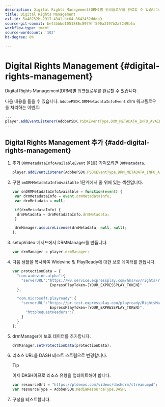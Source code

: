 ```yaml
---
description: Digital Rights Management(DRM)별 워크플로우를 완료할 수 있습니다.
title: Digital Rights Management
exl-id: 5a40252b-2917-4341-bc64-8642432ddda9
source-git-commit: be43bbbd1051886c8979ff590a3197b2a7249b6a
workflow-type: tm+mt
source-wordcount: '102'
ht-degree: 0%

---
```


# Digital Rights Management {#digital-rights-management}

Digital Rights Management(DRM)별 워크플로우를 완료할 수 있습니다.

다음 내용을 들을 수 있습니다. `AdobePSDK.DRMMetadataInfoEvent` drm 워크플로우를 처리하는 이벤트:

```js
... 
player.addEventListener(AdobePSDK.PSDKEventType.DRM_METADATA_INFO_AVAILABLE, onDRMMetadataInfoAvailable);
...
```

## Digital Rights Management 추가 {#add-digital-rights-management}

1. 추가 `DRMMetadataInfoAvailableEvent` 을(를) 가져오려면 `DRMMetadata`.

   ```js
   player.addEventListener(AdobePSDK.PSDKEventType.DRM_METADATA_INFO_AVAILABLE, onDRMMetadataInfoAvaialble);
   ```

1. 구현 `onDRMMetadataInfoAvailable` 1단계에서 줄 위에 있는 섹션입니다.

   ```js
   var onDRMMetadataInfoAvaialble = function(event) { 
    var drmMetadataInfo = event.drmMetadataInfo; 
    var drmMetadata = null; 
   
    if(drmMetadataInfo) { 
     drmMetadata = drmMetadataInfo.drmMetadata; 
    } 
   
    drmManager.acquireLicense(drmMetadata, null, null); 
   };
   ```

1. setupVideo 메서드에서 DRMManager를 만듭니다.

   ```js
   var drmManager = player.drmManager;
   ```

1. 다음 샘플을 복사하여 Widevine 및 PlayReady에 대한 보호 데이터를 만듭니다.

   ```js
   var protectionData = { 
     "com.widevine.alpha":{ 
       "serverURL":"https://wv.service.expressplay.com/hms/wv/rights/? 
                    ExpressPlayToken=[YOUR_EXPRESSPLAY_TOKEN]"  
     }, 
   
     "com.microsoft.playready":{ 
       "serverURL":"https://pr.test.expressplay.com/playready/RightsManager.asmx? 
                    ExpressPlayToken=[YOUR_EXPRESSPLAY_TOKEN]", 
         "httpRequestHeaders":{ 
       } 
     } 
   };
   ```

1. drmManager에 보호 데이터를 추가합니다.

   ```js
   drmManager.setProtectionData(protectionData);
   ```

1. 리소스 URL을 DASH 테스트 스트림으로 변경합니다.

   >[!TIP]
   >
   >이제 DASH이므로 리소스 유형을 업데이트해야 합니다.

   ```js
   var resourceUrl = "https://ptdemos.com/videos/dashdrm/stream.mpd"; 
   var resourceType = AdobePSDK.MediaResourceType.DASH;
   ```

1. 구성을 테스트합니다.
